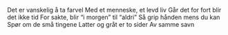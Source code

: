 Det er vanskelig å ta farvel
Med et menneske, et levd liv
Går det for fort blir det ikke tid
For sakte, blir “i morgen” til “aldri”
Så grip hånden mens du kan
Spør om de små tingene
Latter og gråt er to sider
Av samme savn
